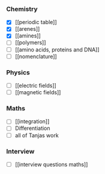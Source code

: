 ### Chemistry
- [x] [[periodic table]]
- [x] [[arenes]]
- [x] [[amines]]
- [ ] [[polymers]]
- [ ] [[amino acids, proteins and DNA]]
- [ ] [[nomenclature]]

### Physics

- [ ] [[electric fields]]
- [ ] [[magnetic fields]]

### Maths

- [ ] [[integration]]
- [ ] Differentiation
- [ ] all of Tanjas work

### Interview

- [ ] [[interview questions maths]]


